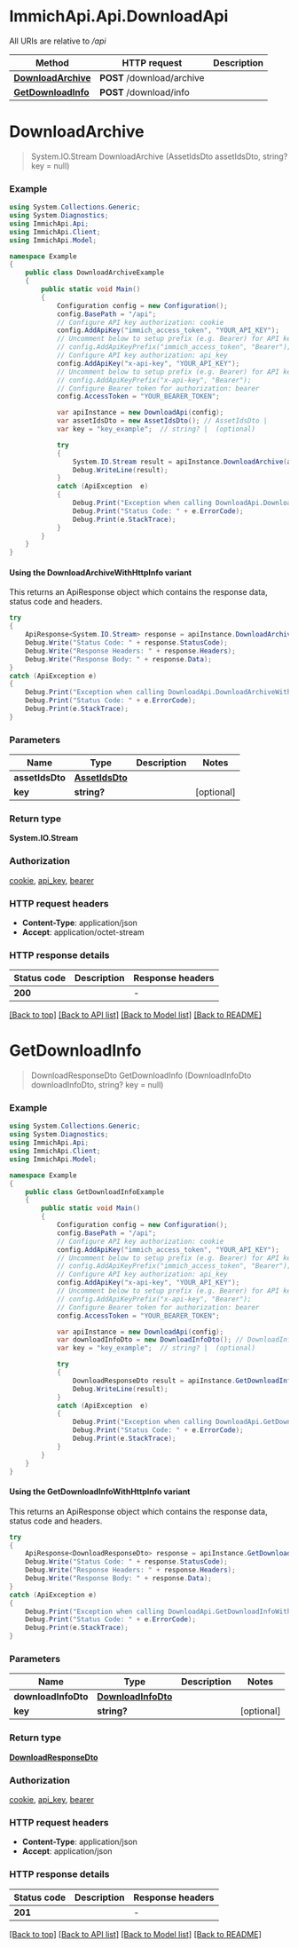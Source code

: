 # ImmichApi.Api.DownloadApi

All URIs are relative to */api*

| Method | HTTP request | Description |
|--------|--------------|-------------|
| [**DownloadArchive**](DownloadApi.md#downloadarchive) | **POST** /download/archive |  |
| [**GetDownloadInfo**](DownloadApi.md#getdownloadinfo) | **POST** /download/info |  |

<a id="downloadarchive"></a>
# **DownloadArchive**
> System.IO.Stream DownloadArchive (AssetIdsDto assetIdsDto, string? key = null)



### Example
```csharp
using System.Collections.Generic;
using System.Diagnostics;
using ImmichApi.Api;
using ImmichApi.Client;
using ImmichApi.Model;

namespace Example
{
    public class DownloadArchiveExample
    {
        public static void Main()
        {
            Configuration config = new Configuration();
            config.BasePath = "/api";
            // Configure API key authorization: cookie
            config.AddApiKey("immich_access_token", "YOUR_API_KEY");
            // Uncomment below to setup prefix (e.g. Bearer) for API key, if needed
            // config.AddApiKeyPrefix("immich_access_token", "Bearer");
            // Configure API key authorization: api_key
            config.AddApiKey("x-api-key", "YOUR_API_KEY");
            // Uncomment below to setup prefix (e.g. Bearer) for API key, if needed
            // config.AddApiKeyPrefix("x-api-key", "Bearer");
            // Configure Bearer token for authorization: bearer
            config.AccessToken = "YOUR_BEARER_TOKEN";

            var apiInstance = new DownloadApi(config);
            var assetIdsDto = new AssetIdsDto(); // AssetIdsDto | 
            var key = "key_example";  // string? |  (optional) 

            try
            {
                System.IO.Stream result = apiInstance.DownloadArchive(assetIdsDto, key);
                Debug.WriteLine(result);
            }
            catch (ApiException  e)
            {
                Debug.Print("Exception when calling DownloadApi.DownloadArchive: " + e.Message);
                Debug.Print("Status Code: " + e.ErrorCode);
                Debug.Print(e.StackTrace);
            }
        }
    }
}
```

#### Using the DownloadArchiveWithHttpInfo variant
This returns an ApiResponse object which contains the response data, status code and headers.

```csharp
try
{
    ApiResponse<System.IO.Stream> response = apiInstance.DownloadArchiveWithHttpInfo(assetIdsDto, key);
    Debug.Write("Status Code: " + response.StatusCode);
    Debug.Write("Response Headers: " + response.Headers);
    Debug.Write("Response Body: " + response.Data);
}
catch (ApiException e)
{
    Debug.Print("Exception when calling DownloadApi.DownloadArchiveWithHttpInfo: " + e.Message);
    Debug.Print("Status Code: " + e.ErrorCode);
    Debug.Print(e.StackTrace);
}
```

### Parameters

| Name | Type | Description | Notes |
|------|------|-------------|-------|
| **assetIdsDto** | [**AssetIdsDto**](AssetIdsDto.md) |  |  |
| **key** | **string?** |  | [optional]  |

### Return type

**System.IO.Stream**

### Authorization

[cookie](../README.md#cookie), [api_key](../README.md#api_key), [bearer](../README.md#bearer)

### HTTP request headers

 - **Content-Type**: application/json
 - **Accept**: application/octet-stream


### HTTP response details
| Status code | Description | Response headers |
|-------------|-------------|------------------|
| **200** |  |  -  |

[[Back to top]](#) [[Back to API list]](../README.md#documentation-for-api-endpoints) [[Back to Model list]](../README.md#documentation-for-models) [[Back to README]](../README.md)

<a id="getdownloadinfo"></a>
# **GetDownloadInfo**
> DownloadResponseDto GetDownloadInfo (DownloadInfoDto downloadInfoDto, string? key = null)



### Example
```csharp
using System.Collections.Generic;
using System.Diagnostics;
using ImmichApi.Api;
using ImmichApi.Client;
using ImmichApi.Model;

namespace Example
{
    public class GetDownloadInfoExample
    {
        public static void Main()
        {
            Configuration config = new Configuration();
            config.BasePath = "/api";
            // Configure API key authorization: cookie
            config.AddApiKey("immich_access_token", "YOUR_API_KEY");
            // Uncomment below to setup prefix (e.g. Bearer) for API key, if needed
            // config.AddApiKeyPrefix("immich_access_token", "Bearer");
            // Configure API key authorization: api_key
            config.AddApiKey("x-api-key", "YOUR_API_KEY");
            // Uncomment below to setup prefix (e.g. Bearer) for API key, if needed
            // config.AddApiKeyPrefix("x-api-key", "Bearer");
            // Configure Bearer token for authorization: bearer
            config.AccessToken = "YOUR_BEARER_TOKEN";

            var apiInstance = new DownloadApi(config);
            var downloadInfoDto = new DownloadInfoDto(); // DownloadInfoDto | 
            var key = "key_example";  // string? |  (optional) 

            try
            {
                DownloadResponseDto result = apiInstance.GetDownloadInfo(downloadInfoDto, key);
                Debug.WriteLine(result);
            }
            catch (ApiException  e)
            {
                Debug.Print("Exception when calling DownloadApi.GetDownloadInfo: " + e.Message);
                Debug.Print("Status Code: " + e.ErrorCode);
                Debug.Print(e.StackTrace);
            }
        }
    }
}
```

#### Using the GetDownloadInfoWithHttpInfo variant
This returns an ApiResponse object which contains the response data, status code and headers.

```csharp
try
{
    ApiResponse<DownloadResponseDto> response = apiInstance.GetDownloadInfoWithHttpInfo(downloadInfoDto, key);
    Debug.Write("Status Code: " + response.StatusCode);
    Debug.Write("Response Headers: " + response.Headers);
    Debug.Write("Response Body: " + response.Data);
}
catch (ApiException e)
{
    Debug.Print("Exception when calling DownloadApi.GetDownloadInfoWithHttpInfo: " + e.Message);
    Debug.Print("Status Code: " + e.ErrorCode);
    Debug.Print(e.StackTrace);
}
```

### Parameters

| Name | Type | Description | Notes |
|------|------|-------------|-------|
| **downloadInfoDto** | [**DownloadInfoDto**](DownloadInfoDto.md) |  |  |
| **key** | **string?** |  | [optional]  |

### Return type

[**DownloadResponseDto**](DownloadResponseDto.md)

### Authorization

[cookie](../README.md#cookie), [api_key](../README.md#api_key), [bearer](../README.md#bearer)

### HTTP request headers

 - **Content-Type**: application/json
 - **Accept**: application/json


### HTTP response details
| Status code | Description | Response headers |
|-------------|-------------|------------------|
| **201** |  |  -  |

[[Back to top]](#) [[Back to API list]](../README.md#documentation-for-api-endpoints) [[Back to Model list]](../README.md#documentation-for-models) [[Back to README]](../README.md)

